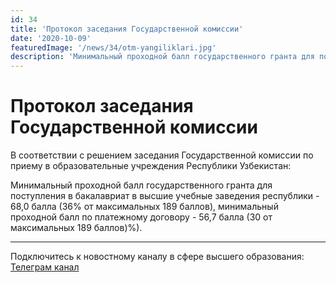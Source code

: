 ```yaml
---
id: 34
title: 'Протокол заседания Государственной комиссии'
date: '2020-10-09'
featuredImage: '/news/34/otm-yangiliklari.jpg'
description: 'Минимальный проходной балл государственного гранта для поступления в бакалавриат в высшие учебные заведения республики - 68,0 балла (36% от максимальных 189 баллов), минимальный проходной балл по платежному договору - 56,7 балла (30 от максимальных 189 баллов)%)'
---
```


# Протокол заседания Государственной комиссии

В соответствии с решением заседания Государственной комиссии по приему в образовательные учреждения Республики Узбекистан:

Минимальный проходной балл государственного гранта для поступления в бакалавриат в высшие учебные заведения республики - 68,0 балла (36% от максимальных 189 баллов), минимальный проходной балл по платежному договору - 56,7 балла (30 от максимальных 189 баллов)%).

---

Подключитесь к новостному каналу в сфере высшего образования: [Телеграм канал](https://t.me/joinchat/AAAAAFWcf-p7bkFXyyVlNw)
